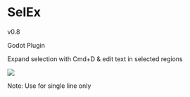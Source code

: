 # SelEx

v0.8

Godot Plugin

Expand selection with Cmd+D & edit text in selected regions

![](screenshot/screenshot1.gif)

Note: Use for single line only

